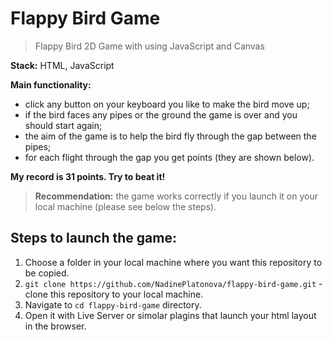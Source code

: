 # Flappy Bird Game

> Flappy Bird 2D Game with using JavaScript and Canvas

**Stack:** HTML, JavaScript

**Main functionality:**

- click any button on your keyboard you like to make the bird move up;
- if the bird faces any pipes or the ground the game is over and you should start again;
- the aim of the game is to help the bird fly through the gap between the pipes;
- for each flight through the gap you get points (they are shown below).

**My record is 31 points. Try to beat it!**

> **Recommendation:** the game works correctly if you launch it on your local machine (please see below the steps).

## Steps to launch the game:

1. Choose a folder in your local machine where you want this repository to be copied.
2. `git clone https://github.com/NadinePlatonova/flappy-bird-game.git` - clone this repository to your local machine.
3. Navigate to `cd flappy-bird-game` directory.
4. Open it with Live Server or simolar plagins that launch your html layout in the browser.
